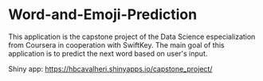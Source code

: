 # Word-and-Emoji-Prediction

This application is the capstone project of the Data Science especialization from Coursera in cooperation with SwiftKey.
The main goal of this application is to predict the next word based on user's input.

Shiny app: https://hbcavalheri.shinyapps.io/capstone_project/
